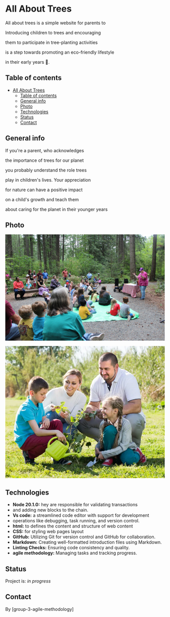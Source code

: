 # All About Trees

All about trees is a simple website for parents to

Introducing children to trees and encouraging

them to participate in tree-planting activities

is a step towards promoting an eco-friendly lifestyle

in their early years 🌳.

## Table of contents

- [All About Trees](#all-about-trees)
  - [Table of contents](#table-of-contents)
  - [General info](#general-info)
  - [Photo](#photo)
  - [Technologies](#technologies)
  - [Status](#status)
  - [Contact](#contact)

## General info

If you're a parent, who acknowledges

the importance of trees for our planet

you probably understand the role trees

play in children's lives. Your appreciation

for nature can have a positive impact

on a child's growth and teach them

about caring for the planet in their younger years

## Photo

![awareness of planting trees](./planning/plant.jpg)

![awareness of planting trees](./planning/plantpicture2.jpg)

## Technologies

- **Node 20.1.0:** hey are responsible for validating transactions
- and adding new blocks to the chain.
- **Vs code:** a streamlined code editor with support for development
- operations like debugging, task running, and version control.
- **html:** to defines the content and structure of web content
- **CSS:** for styling web pages layout
- **GitHub:** Utilizing Git for version control and GitHub for collaboration.
- **Markdown:** Creating well-formatted introduction files using Markdown.
- **Linting Checks:** Ensuring code consistency and quality.
- **agile methodology:** Managing tasks and tracking progress.

## Status

Project is: _in progress_

## Contact

By [group-3-agile-methodology]
